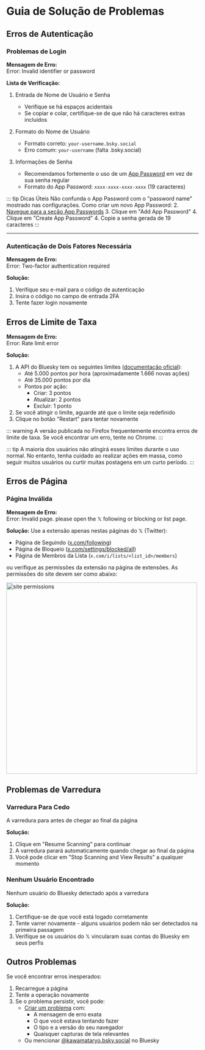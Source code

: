 # Guia de Solução de Problemas

## Erros de Autenticação

### Problemas de Login

**Mensagem de Erro:**  
<span class="error-message">Error: Invalid identifier or password</span>

**Lista de Verificação:**
1. Entrada de Nome de Usuário e Senha
   - Verifique se há espaços acidentais
   - Se copiar e colar, certifique-se de que não há caracteres extras incluídos

2. Formato do Nome de Usuário
   - Formato correto: `your-username.bsky.social`
   - Erro comum: `your-username` (falta .bsky.social)

3. Informações de Senha
   - Recomendamos fortemente o uso de um [App Password](https://bsky.app/settings/app-passwords) em vez de sua senha regular
   - Formato do App Password: `xxxx-xxxx-xxxx-xxxx` (19 caracteres)

::: tip Dicas Úteis
Não confunda o App Password com o "password name" mostrado nas configurações.
Como criar um novo App Password:
2. [Navegue para a seção App Passwords](https://bsky.app/settings/app-passwords)
3. Clique em "Add App Password"
4. Clique em "Create App Password"
4. Copie a senha gerada de 19 caracteres
:::

---

### Autenticação de Dois Fatores Necessária

**Mensagem de Erro:**  
<span class="error-message">Error: Two-factor authentication required</span>

**Solução:**
1. Verifique seu e-mail para o código de autenticação
2. Insira o código no campo de entrada 2FA
3. Tente fazer login novamente

## Erros de Limite de Taxa

**Mensagem de Erro:**  
<span class="error-message">Error: Rate limit error</span>

**Solução:**
1. A API do Bluesky tem os seguintes limites ([documentação oficial](https://docs.bsky.app/docs/advanced-guides/rate-limits)):
   - Até 5.000 pontos por hora (aproximadamente 1.666 novas ações)
   - Até 35.000 pontos por dia
   - Pontos por ação:
     - Criar: 3 pontos
     - Atualizar: 2 pontos
     - Excluir: 1 ponto
2. Se você atingir o limite, aguarde até que o limite seja redefinido
3. Clique no botão "Restart" para tentar novamente

::: warning
A versão publicada no Firefox frequentemente encontra erros de limite de taxa. Se você encontrar um erro, tente no Chrome.
:::

::: tip
A maioria dos usuários não atingirá esses limites durante o uso normal. No entanto, tenha cuidado ao realizar ações em massa, como seguir muitos usuários ou curtir muitas postagens em um curto período.
:::

## Erros de Página

### Página Inválida

**Mensagem de Erro:**  
<span class="error-message">Error: Invalid page. please open the 𝕏 following or blocking or list page.</span>

**Solução:**
Use a extensão apenas nestas páginas do 𝕏 (Twitter):
- Página de Seguindo ([x.com/following](https://x.com/following))
- Página de Bloqueio ([x.com/settings/blocked/all](https://x.com/settings/blocked/all))
- Página de Membros da Lista (`x.com/i/lists/<list_id>/members`)

ou verifique as permissões da extensão na página de extensões.
As permissões do site devem ser como abaixo:

<img src="/images/site_permissions.png" alt="site permissions" width="500"/>

## Problemas de Varredura

### Varredura Para Cedo

A varredura para antes de chegar ao final da página

**Solução:**
1. Clique em "Resume Scanning" para continuar
2. A varredura parará automaticamente quando chegar ao final da página
3. Você pode clicar em "Stop Scanning and View Results" a qualquer momento

### Nenhum Usuário Encontrado

Nenhum usuário do Bluesky detectado após a varredura

**Solução:**
1. Certifique-se de que você está logado corretamente
2. Tente varrer novamente - alguns usuários podem não ser detectados na primeira passagem
3. Verifique se os usuários do 𝕏 vincularam suas contas do Bluesky em seus perfis

## Outros Problemas

Se você encontrar erros inesperados:

1. Recarregue a página
2. Tente a operação novamente
3. Se o problema persistir, você pode:
   - [Criar um problema](https://github.com/kawamataryo/sky-follower-bridge/issues) com:
     - A mensagem de erro exata
     - O que você estava tentando fazer
     - O tipo e a versão do seu navegador
     - Quaisquer capturas de tela relevantes
   - Ou mencionar [@kawamataryo.bsky.social](https://bsky.app/profile/kawamataryo.bsky.social) no Bluesky 
